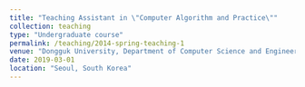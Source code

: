 ```yaml
---
title: "Teaching Assistant in \"Computer Algorithm and Practice\""
collection: teaching
type: "Undergraduate course"
permalink: /teaching/2014-spring-teaching-1
venue: "Dongguk University, Department of Computer Science and Engineering"
date: 2019-03-01
location: "Seoul, South Korea"
---
```

